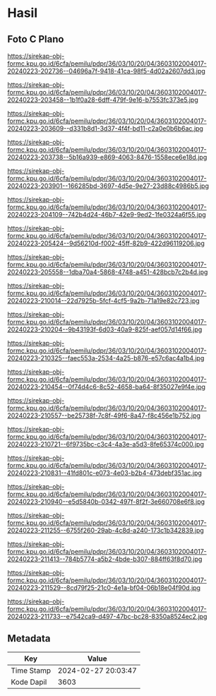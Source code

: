 # Hasil

## Foto C Plano

https://sirekap-obj-formc.kpu.go.id/6cfa/pemilu/pdpr/36/03/10/20/04/3603102004017-20240223-202736--04696a7f-9418-41ca-98f5-4d02a2607dd3.jpg

https://sirekap-obj-formc.kpu.go.id/6cfa/pemilu/pdpr/36/03/10/20/04/3603102004017-20240223-203458--1b1f0a28-6dff-479f-9e16-b7553fc373e5.jpg

https://sirekap-obj-formc.kpu.go.id/6cfa/pemilu/pdpr/36/03/10/20/04/3603102004017-20240223-203609--d331b8d1-3d37-4f4f-bd11-c2a0e0b6b6ac.jpg

https://sirekap-obj-formc.kpu.go.id/6cfa/pemilu/pdpr/36/03/10/20/04/3603102004017-20240223-203738--5b16a939-e869-4063-8476-1558ece6e18d.jpg

https://sirekap-obj-formc.kpu.go.id/6cfa/pemilu/pdpr/36/03/10/20/04/3603102004017-20240223-203901--166285bd-3697-4d5e-9e27-23d88c4986b5.jpg

https://sirekap-obj-formc.kpu.go.id/6cfa/pemilu/pdpr/36/03/10/20/04/3603102004017-20240223-204109--742b4d24-46b7-42e9-9ed2-1fe0324a6f55.jpg

https://sirekap-obj-formc.kpu.go.id/6cfa/pemilu/pdpr/36/03/10/20/04/3603102004017-20240223-205424--9d56210d-f002-45ff-82b9-422d96119206.jpg

https://sirekap-obj-formc.kpu.go.id/6cfa/pemilu/pdpr/36/03/10/20/04/3603102004017-20240223-205558--1dba70a4-5868-4748-a451-428bcb7c2b4d.jpg

https://sirekap-obj-formc.kpu.go.id/6cfa/pemilu/pdpr/36/03/10/20/04/3603102004017-20240223-210014--22d7925b-5fcf-4cf5-9a2b-71a19e82c723.jpg

https://sirekap-obj-formc.kpu.go.id/6cfa/pemilu/pdpr/36/03/10/20/04/3603102004017-20240223-210204--9b43193f-6d03-40a9-825f-aef057d14f66.jpg

https://sirekap-obj-formc.kpu.go.id/6cfa/pemilu/pdpr/36/03/10/20/04/3603102004017-20240223-210325--faec553a-2534-4a25-b876-e57c6ac4a1b4.jpg

https://sirekap-obj-formc.kpu.go.id/6cfa/pemilu/pdpr/36/03/10/20/04/3603102004017-20240223-210454--0f74d4c6-8c52-4658-ba64-8f35027e9f4e.jpg

https://sirekap-obj-formc.kpu.go.id/6cfa/pemilu/pdpr/36/03/10/20/04/3603102004017-20240223-210557--be25738f-7c8f-49f6-8a47-f8c456e1b752.jpg

https://sirekap-obj-formc.kpu.go.id/6cfa/pemilu/pdpr/36/03/10/20/04/3603102004017-20240223-210721--6f9735bc-c3c4-4a3e-a5d3-8fe65374c000.jpg

https://sirekap-obj-formc.kpu.go.id/6cfa/pemilu/pdpr/36/03/10/20/04/3603102004017-20240223-210831--41fd801c-e073-4e03-b2b4-473debf351ac.jpg

https://sirekap-obj-formc.kpu.go.id/6cfa/pemilu/pdpr/36/03/10/20/04/3603102004017-20240223-210940--e5d5840b-0342-497f-8f2f-3e660708e6f8.jpg

https://sirekap-obj-formc.kpu.go.id/6cfa/pemilu/pdpr/36/03/10/20/04/3603102004017-20240223-211255--6755f260-29ab-4c8d-a240-173c1b342839.jpg

https://sirekap-obj-formc.kpu.go.id/6cfa/pemilu/pdpr/36/03/10/20/04/3603102004017-20240223-211413--784b5774-a5b2-4bde-b307-884ff63f8d70.jpg

https://sirekap-obj-formc.kpu.go.id/6cfa/pemilu/pdpr/36/03/10/20/04/3603102004017-20240223-211529--8cd79f25-21c0-4e1a-bf04-06b18e04f90d.jpg

https://sirekap-obj-formc.kpu.go.id/6cfa/pemilu/pdpr/36/03/10/20/04/3603102004017-20240223-211733--e7542ca9-d497-47bc-bc28-8350a8524ec2.jpg


## Metadata

| Key        | Value               |
| ---------- | ------------------- |
| Time Stamp | 2024-02-27 20:03:47 |
| Kode Dapil | 3603                |



